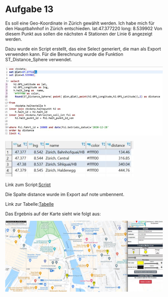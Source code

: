 # Aufgabe 13
Es soll eine Geo-Koordinate in Zürich gewählt werden. Ich habe mich für den Hauptbahnhof in Zürich entschieden. lat:47.377220 long: 8.539902
Von diesem Punkt aus sollen die nächsten 4 Stationen der Linie 6 angezeigt werden.

Dazu wurde ein Script erstellt, das eine Select generiert, die man als Export verwenden kann. Für die Berechnung wurde die Funktion ST_Distance_Sphere verwendet.

![script](/Images/Aufgabe13/script.JPG)

![view](/Images/Aufgabe13/view.JPG)

Link zum Script:[Script](/Scripts/Aufgabe13/next_4_Station.sql)

Die Spalte distance wurde im Export auf note umbennent.

Link zur Tabelle:[Tabelle](/csv.files/maps.linie6.next4station.csv)

Das Ergebnis auf der Karte sieht wie folgt aus:

![mapping](/Images/Aufgabe13/mapping.JPG)